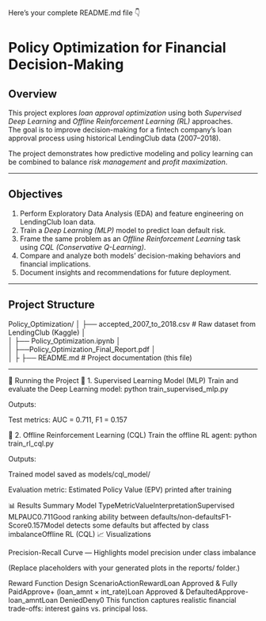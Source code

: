 Here’s your complete README.md file 👇

# Policy Optimization for Financial Decision-Making

## Overview
This project explores *loan approval optimization* using both *Supervised Deep Learning* and *Offline Reinforcement Learning (RL)* approaches.  
The goal is to improve decision-making for a fintech company’s loan approval process using historical LendingClub data (2007–2018).  

The project demonstrates how predictive modeling and policy learning can be combined to balance *risk management* and *profit maximization*.

---

## Objectives
1. Perform Exploratory Data Analysis (EDA) and feature engineering on LendingClub loan data.  
2. Train a *Deep Learning (MLP)* model to predict loan default risk.  
3. Frame the same problem as an *Offline Reinforcement Learning* task using *CQL (Conservative Q-Learning)*.  
4. Compare and analyze both models’ decision-making behaviors and financial implications.  
5. Document insights and recommendations for future deployment.

---

## Project Structure


Policy_Optimization/
│
├──  accepted_2007_to_2018.csv          # Raw dataset from LendingClub (Kaggle)
│    
│
├── Policy_Optimization.ipynb
│  
│
├──Policy_Optimization_Final_Report.pdf
│  
│
├
├── README.md                              # Project documentation (this file)

---

🚀 Running the Project
🧠 1. Supervised Learning Model (MLP)
Train and evaluate the Deep Learning model:
python train_supervised_mlp.py

Outputs:

Test metrics: AUC = 0.711, F1 = 0.157


🤖 2. Offline Reinforcement Learning (CQL)
Train the offline RL agent:
python train_rl_cql.py

Outputs:


Trained model saved as models/cql_model/


Evaluation metric: Estimated Policy Value (EPV) printed after training



📊 Results Summary
Model TypeMetricValueInterpretationSupervised MLPAUC0.711Good ranking ability between defaults/non-defaultsF1-Score0.157Model detects some defaults but affected by class imbalanceOffline RL (CQL)
📈 Visualizations

Precision-Recall Curve — Highlights model precision under class imbalance

(Replace placeholders with your generated plots in the reports/ folder.)

Reward Function Design
ScenarioActionRewardLoan Approved & Fully PaidApprove+ (loan_amnt × int_rate)Loan Approved & DefaultedApprove- loan_amntLoan DeniedDeny0
This function captures realistic financial trade-offs: interest gains vs. principal loss.
